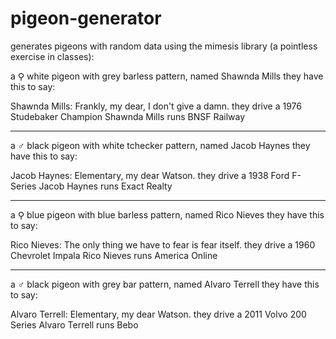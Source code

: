 # pigeon-generator
generates pigeons with random data using the mimesis library
(a pointless exercise in classes):







a ⚲ white pigeon with grey barless pattern, named Shawnda Mills
they have this to say: 

Shawnda Mills: Frankly, my dear, I don't give a damn.
they drive a 1976 Studebaker Champion
Shawnda Mills runs BNSF Railway

------------

a ♂ black pigeon with white tchecker pattern, named Jacob Haynes
they have this to say: 

Jacob Haynes: Elementary, my dear Watson.
they drive a 1938 Ford F-Series
Jacob Haynes runs Exact Realty

------------

a ⚲ blue pigeon with blue barless pattern, named Rico Nieves
they have this to say: 

Rico Nieves: The only thing we have to fear is fear itself.
they drive a 1960 Chevrolet Impala
Rico Nieves runs America Online

-------------

a ♂ black pigeon with grey bar pattern, named Alvaro Terrell
they have this to say: 

Alvaro Terrell: Elementary, my dear Watson.
they drive a 2011 Volvo 200 Series
Alvaro Terrell runs Bebo
